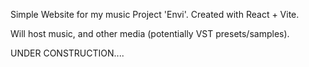 Simple Website for my music Project 'Envi'. Created with React + Vite.

Will host music, and other media (potentially VST presets/samples).

UNDER CONSTRUCTION....
